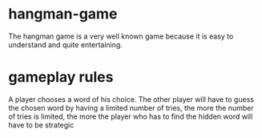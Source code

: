 # hangman-game

The hangman game is a very well known game because it is easy to understand and quite entertaining.

# gameplay rules

A player chooses a word of his choice. The other player will have to guess the chosen word by having a limited number of tries, the more the number of tries is limited, the more the player who has to find the hidden word will have to be strategic
